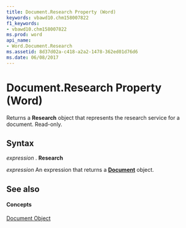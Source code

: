 ```yaml
---
title: Document.Research Property (Word)
keywords: vbawd10.chm158007822
f1_keywords:
- vbawd10.chm158007822
ms.prod: word
api_name:
- Word.Document.Research
ms.assetid: 8d37d02a-c418-a2a2-1478-362ed01d76d6
ms.date: 06/08/2017
---
```



# Document.Research Property (Word)

Returns a  **Research** object that represents the research service for a document. Read-only.


## Syntax

 _expression_ . **Research**

 _expression_ An expression that returns a **[Document](Word.Document.md)** object.


## See also


#### Concepts


[Document Object](Word.Document.md)

